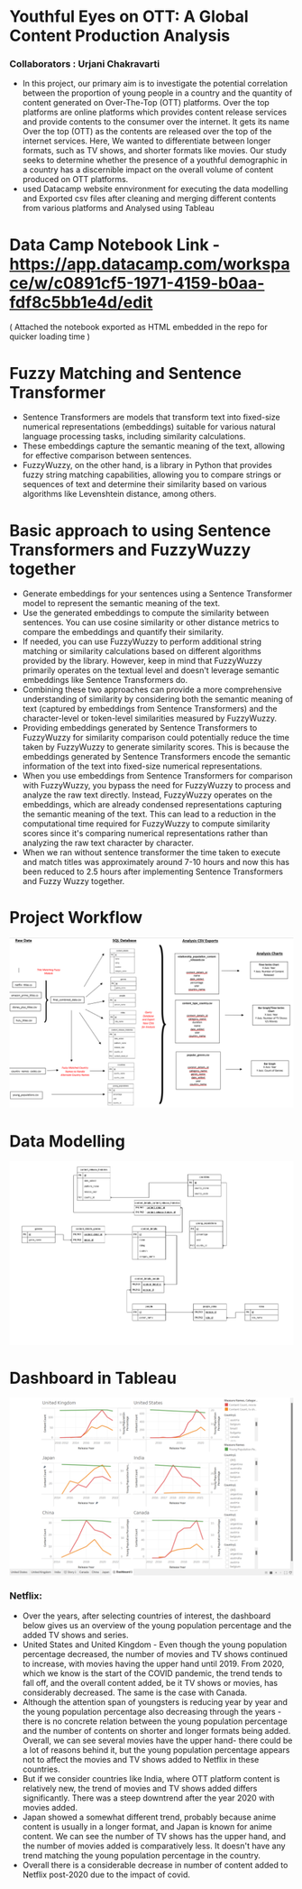 # Youthful Eyes on OTT: A Global Content Production Analysis

### Collaborators : Urjani Chakravarti

- In this project, our primary aim is to investigate the potential correlation between the proportion of young people in a country and the quantity of content generated on Over-The-Top (OTT) platforms. Over the top platforms are online platforms which provides content release services and provide contents to the consumer over the internet. It gets its name Over the top (OTT) as the contents are released over the top of the internet services. Here, We wanted to differentiate between longer formats, such as TV shows, and shorter formats like movies. Our study seeks to determine whether the presence of a youthful demographic in a country has a discernible impact on the overall volume of content produced on OTT platforms.
-  used Datacamp website ennvironment for executing the data modelling and Exported csv files after cleaning and merging different contents from various platforms and Analysed using Tableau


# Data Camp Notebook Link - https://app.datacamp.com/workspace/w/c0891cf5-1971-4159-b0aa-fdf8c5bb1e4d/edit
( Attached the notebook exported as HTML embedded in the repo for quicker loading time ) 

# Fuzzy Matching and Sentence Transformer
- Sentence Transformers are models that transform text into fixed-size numerical representations (embeddings) suitable for various natural language processing tasks, including similarity calculations.
- These embeddings capture the semantic meaning of the text, allowing for effective comparison between sentences.
- FuzzyWuzzy, on the other hand, is a library in Python that provides fuzzy string matching capabilities, allowing you to compare strings or sequences of text and determine their similarity based on various algorithms like Levenshtein distance, among others.
# Basic approach to using Sentence Transformers and FuzzyWuzzy together
- Generate embeddings for your sentences using a Sentence Transformer model to represent the semantic meaning of the text.
- Use the generated embeddings to compute the similarity between sentences. You can use cosine similarity or other distance metrics to compare the embeddings and quantify their similarity.
- If needed, you can use FuzzyWuzzy to perform additional string matching or similarity calculations based on different algorithms provided by the library. However, keep in mind that FuzzyWuzzy primarily operates on the textual level and doesn't leverage semantic embeddings like Sentence Transformers do.
- Combining these two approaches can provide a more comprehensive understanding of similarity by considering both the semantic meaning of text (captured by embeddings from Sentence Transformers) and the character-level or token-level similarities measured by FuzzyWuzzy.
- Providing embeddings generated by Sentence Transformers to FuzzyWuzzy for similarity comparison could potentially reduce the time taken by FuzzyWuzzy to generate similarity scores. This is because the embeddings generated by Sentence Transformers encode the semantic information of the text into fixed-size numerical representations.
- When you use embeddings from Sentence Transformers for comparison with FuzzyWuzzy, you bypass the need for FuzzyWuzzy to process and analyze the raw text directly. Instead, FuzzyWuzzy operates on the embeddings, which are already condensed representations capturing the semantic meaning of the text. This can lead to a reduction in the computational time required for FuzzyWuzzy to compute similarity scores since it's comparing numerical representations rather than analyzing the raw text character by character.
- When we ran without sentence transformer the time taken to execute and match titles was approximately around 7-10 hours and now this has been reduced to 2.5 hours after implementing Sentence Transformers and Fuzzy Wuzzy together.

# Project Workflow
<img src="Project Workflow.png">

# Data Modelling
<img src="Physical ERD_report_copy.jpg">

# Dashboard in Tableau

<img src="Dashboard__countries_young_pop_tv_movies.png">

### Netflix:

- Over the years, after selecting countries of interest, the dashboard below gives us an overview of the young population percentage and the added TV shows and series.
- United States and United Kingdom - Even though the young population percentage decreased, the number of movies and TV shows continued to increase, with movies having the upper hand until 2019. From 2020, which we know is the start of the COVID pandemic, the trend tends to fall off, and the overall content added, be it TV shows or movies, has considerably decreased. The same is the case with Canada.
- Although the attention span of youngsters is reducing year by year and the young population percentage also decreasing through the years - there is no concrete relation between the young population percentage and the number of contents on shorter and longer formats being added. Overall, we can see several movies have the upper hand- there could be a lot of reasons behind it, but the young population percentage appears not to affect the movies and TV shows added to Netflix in these countries.
- But if we consider countries like India, where OTT platform content is relatively new, the trend of movies and TV shows added differs significantly. There was a steep downtrend after the year 2020 with movies added.
- Japan showed a somewhat different trend, probably because anime content is usually in a longer format, and Japan is known for anime content. We can see the number of TV shows has the upper hand, and the number of movies added is comparatively less. It doesn't have any trend matching the young population percentage in the country.
- Overall there is a considerable decrease in number of content added to Netflix post-2020 due to the impact of covid.








